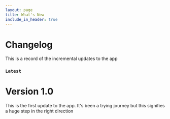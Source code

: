 ```yaml
---
layout: page
title: What's New
include_in_header: true
---
```


# Changelog
This is a record of the incremental updates to the app
<br>

### `Latest`
# **Version 1.0**
This is the first update to the app. It's been a trying journey but this signifies a huge step in the right direction
